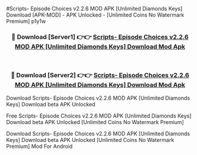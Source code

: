 #Scripts- Episode Choices v2.2.6 MOD APK [Unlimited Diamonds Keys] Download [APK-MOD] - APK Unlocked - [Unlimited Coins No Watermark Premium] p1y1w



<div align="center">

<h3>🔴 Download [Server1] 👉👉 <a href="https://momento.my/?title=Scripts-_Episode_Choices_v2.2.6_MOD_APK_[Unlimited_Diamonds_Keys]_Download">Scripts- Episode Choices v2.2.6 MOD APK [Unlimited Diamonds Keys] Download Mod Apk</a></h3><br>

<h3>🔴 Download [Server2] 👉👉 <a href="https://momento.my/?title=Scripts-_Episode_Choices_v2.2.6_MOD_APK_[Unlimited_Diamonds_Keys]_Download">Scripts- Episode Choices v2.2.6 MOD APK [Unlimited Diamonds Keys] Download Mod Apk</a></h3>
</div>



Download Scripts- Episode Choices v2.2.6 MOD APK [Unlimited Diamonds Keys] Download beta APK Unlocked

Free Scripts- Episode Choices v2.2.6 MOD APK [Unlimited Diamonds Keys] Download beta APK Unlocked [Unlimited Coins No Watermark Premium]

Download Scripts- Episode Choices v2.2.6 MOD APK [Unlimited Diamonds Keys] Download beta APK Unlocked [Unlimited Coins No Watermark Premium] Mod For Android
